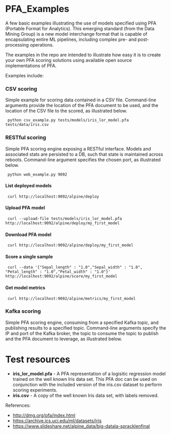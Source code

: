 # PFA_Examples
A few basic examples illustrating the use of models specified using PFA (Portable Format for Analytics). This emerging standard (from the Data Mining Group) is a new model interchange format that is capable of encapsulating entire ML pipelines, including complex pre- and post- processing operations.

The examples in the repo are intended to illustrate how easy it is to create your own PFA scoring solutions using available open source implementations of PFA. 

Examples include:

### CSV scoring
Simple example for scoring data contained in a CSV file. Command-line arguments provide the location of the PFA document to be used, and the location of the CSV file to the scored, as illustrated below.

     python csv_example.py tests/models/iris_lor_model.pfa tests/data/iris.csv
    
### RESTful scoring
Simple PFA scoring engine exposing a RESTful interface. Models and associated stats are persisted to a DB, such that state is maintained across reboots. Command-line argument specifies the chosen port, as illustrated below. 

     python web_example.py 9092
     
#### List deployed models
     curl http://localhost:9092/alpine/deploy
#### Upload PFA model
     curl --upload-file tests/models/iris_lor_model.pfa http://localhost:9092/alpine/deploy/my_first_model
#### Download PFA model
     curl http://localhost:9092/alpine/deploy/my_first_model
#### Score a single sample
     curl --data '{"Sepal_length" : "1.0","Sepal_width" : "1.0", "Petal_length" : "1.0","Petal_width" : "1.0"}' http://localhost:9092/alpine/score/my_first_model
#### Get model metrics
     curl http://localhost:9092/alpine/metrics/my_first_model

### Kafka scoring
Simple PFA scoring engine, consuming from a specified Kafka topic, and publishing results to a specified topic. Command-line arguments specify the IP and port of the Kafka broker, the topic to consume the topic to publish and the PFA document to leverage, as illustrated below.


# Test resources
* **iris_lor_model.pfa** - A PFA representation of a logisitic regression model trained on the well known Iris data set. This PFA doc can be used on conjunction with the included version of the iris.csv dataset to perform scoring experiments.
* **iris.csv** - A copy of the well known Iris data set, with labels removed.

References:
* http://dmg.org/pfa/index.html
* https://archive.ics.uci.edu/ml/datasets/iris
* https://www.slideshare.net/alpine_data/big-datala-spracklenfinal

